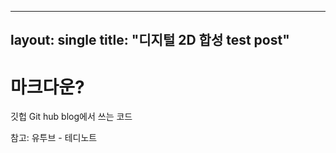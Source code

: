 ----
layout: single
title: "디지털 2D 합성 test post"
----

# 마크다운?

깃헙 Git hub blog에서 쓰는 코드

참고: 유투브 - 테디노트
